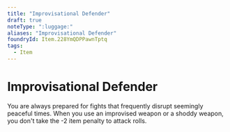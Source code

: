 ```yaml
---
title: "Improvisational Defender"
draft: true
noteType: ":luggage:"
aliases: "Improvisational Defender"
foundryId: Item.228YmQDPPawnTptq
tags:
  - Item
---
```


# Improvisational Defender

You are always prepared for fights that frequently disrupt seemingly peaceful times. When you use an improvised weapon or a shoddy weapon, you don't take the -2 item penalty to attack rolls.
